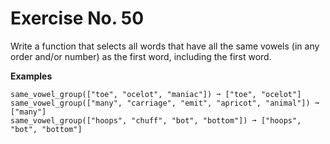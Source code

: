# Exercise No. 50

Write a function that selects all words that have all the same vowels (in any order and/or number) as the first word, including the first word.

**Examples**

    same_vowel_group(["toe", "ocelot", "maniac"]) ➞ ["toe", "ocelot"]
    same_vowel_group(["many", "carriage", "emit", "apricot", "animal"]) ➞ ["many"]
    same_vowel_group(["hoops", "chuff", "bot", "bottom"]) ➞ ["hoops", "bot", "bottom"]